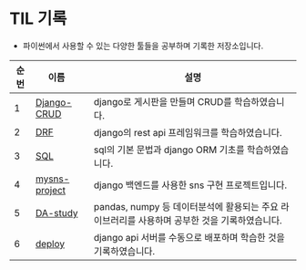 # TIL 기록

- 파이썬에서 사용할 수 있는 다양한 툴들을 공부하며 기록한 저장소입니다. 


|순번|이름&nbsp;&nbsp;&nbsp;|설명|
|----|---|---|
|1|[Django-CRUD](./Django-CRUD)|django로 게시판을 만들며 CRUD를 학습하였습니다. |
|2|[DRF](./DRF)|django의 rest api 프레임워크를 학습하였습니다. |
|3|[SQL](./SQL)|sql의 기본 문법과  django ORM 기초를 학습하였습니다. |
|4|[mysns-project](./mysns-project)|django 백엔드를 사용한 sns 구현 프로젝트입니다. |
|5|[DA-study](./DA-study)|pandas, numpy 등 데이터분석에 활용되는 주요 라이브러리를 사용하며 공부한 것을 기록하였습니다. |
|6|[deploy](./deploy)|django api 서버를 수동으로 배포하며 학습한 것을 기록하였습니다.|


